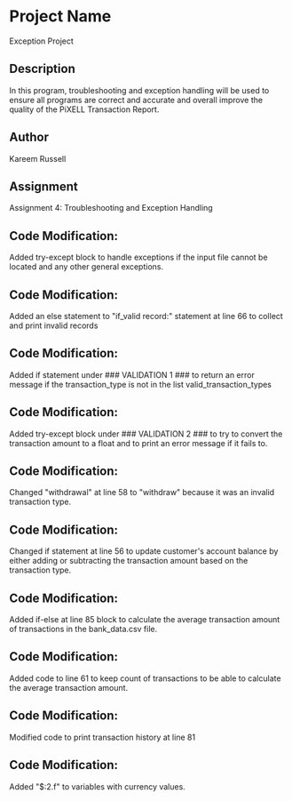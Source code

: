 # Project Name
Exception Project

## Description
In this program, troubleshooting and exception handling will be used to ensure all programs are correct and accurate and overall improve the quality of the PiXELL Transaction Report.

## Author
Kareem Russell

## Assignment
Assignment 4: Troubleshooting and Exception Handling

## Code Modification:
Added try-except block to handle exceptions if the input file cannot be located and any other general exceptions. 

## Code Modification:
Added an else statement to "if_valid record:" statement at line 66 to collect and print invalid records

## Code Modification:
Added if statement under ### VALIDATION 1 ### to return an error message if the transaction_type is not in the list valid_transaction_types

## Code Modification:
Added try-except block under ### VALIDATION 2 ### to try to convert the transaction amount to a float and to print an error message if it fails to.

## Code Modification:
Changed "withdrawal" at line 58 to "withdraw" because it was an invalid transaction type.

## Code Modification:
Changed if statement at line 56 to update customer's account balance by either adding or subtracting the transaction amount based on the transaction type.

## Code Modification: 
Added if-else at line 85 block to calculate the average transaction amount of transactions in the bank_data.csv file.

## Code Modification:
Added code to line 61 to keep count of transactions to be able to calculate the average transaction amount.

## Code Modification:
Modified code to print transaction history at line 81

## Code Modification: 
Added "$:2.f" to variables with currency values.





